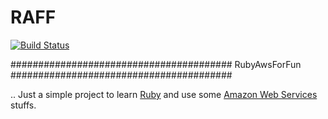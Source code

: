 # RAFF
[![Build Status](https://travis-ci.org/lmesz/RAFF.svg?branch=WIP)](https://travis-ci.org/lmesz/RAFF)

########################################
RubyAwsForFun
########################################

.. Just a simple project to learn [Ruby](https://www.ruby-lang.org/en/) and use some [Amazon Web Services](https://aws.amazon.com/) stuffs.
